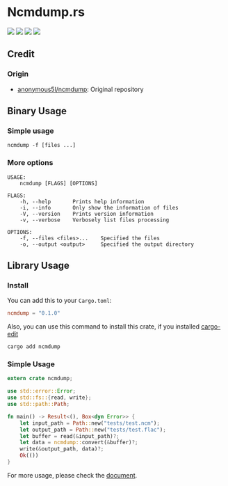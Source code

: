 # Ncmdump.rs

![](https://github.com/iqiziqi/ncmdump.rs/workflows/test/badge.svg)
![](https://github.com/iqiziqi/ncmdump.rs/workflows/deploy/badge.svg)
![](https://img.shields.io/crates/v/ncmdump)
![](https://img.shields.io/crates/d/ncmdump)

## Credit

### Origin

* [anonymous5l/ncmdump](https://github.com/anonymous5l/ncmdump): Original repository

## Binary Usage

### Simple usage

```shell
ncmdump -f [files ...]
```

### More options

```
USAGE:
    ncmdump [FLAGS] [OPTIONS]

FLAGS:
    -h, --help       Prints help information
    -i, --info       Only show the information of files
    -V, --version    Prints version information
    -v, --verbose    Verbosely list files processing

OPTIONS:
    -f, --files <files>...    Specified the files
    -o, --output <output>     Specified the output directory
```

## Library Usage

### Install

You can add this to your `Cargo.toml`:

```toml
ncmdump = "0.1.0"
```

Also, you can use this command to install this crate,
if you installed [cargo-edit](https://github.com/killercup/cargo-edit)

```shell
cargo add ncmdump
```

### Simple Usage

```rust
extern crate ncmdump;

use std::error::Error;
use std::fs::{read, write};
use std::path::Path;

fn main() -> Result<(), Box<dyn Error>> {
    let input_path = Path::new("tests/test.ncm");
    let output_path = Path::new("tests/test.flac");
    let buffer = read(&input_path)?;
    let data = ncmdump::convert(&buffer)?;
    write(&output_path, data)?;
    Ok(())
}
```

For more usage, please check the [document](https://docs.rs/ncmdump).
